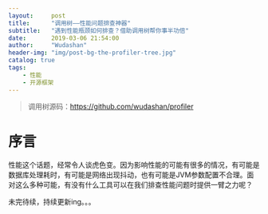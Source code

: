 ```yaml
---
layout:     post
title:      "调用树——性能问题排查神器"
subtitle:   "遇到性能瓶颈如何排查？借助调用树帮你事半功倍"
date:       2019-03-06 21:54:00
author:     "Wudashan"
header-img: "img/post-bg-the-profiler-tree.jpg"
catalog: true
tags:
    - 性能
    - 开源框架
---
```


> 调用树源码：https://github.com/wudashan/profiler

# 序言

性能这个话题，经常令人谈虎色变。因为影响性能的可能有很多的情况，有可能是数据库处理耗时，有可能是网络出现抖动，也有可能是JVM参数配置不合理。面对这么多种可能，有没有什么工具可以在我们排查性能问题时提供一臂之力呢？

未完待续，持续更新ing。。。

